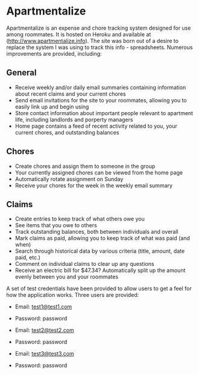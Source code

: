 Apartmentalize
==============

Apartmentalize is an expense and chore tracking system designed for use among roommates. It is hosted on Heroku and available at (http://www.apartmentalize.info). The site was born out of a desire to replace the system I was using to track this info - spreadsheets. Numerous improvements are provided, including:

General
-------
- Receive weekly and/or daily email summaries containing information about recent claims and your current chores
- Send email invitations for the site to your roommates, allowing you to easily link up and begin using
- Store contact information about important people relevant to apartment life, including landlords and porperty managers
- Home page contains a feed of recent activity related to you, your current chores, and outstanding balances

Chores
------
- Create chores and assign them to someone in the group
- Your currently assigned chores can be viewed from the home page
- Automatically rotate assignment on Sunday
- Receive your chores for the week in the weekly email summary

Claims
------
- Create entries to keep track of what others owe you
- See items that you owe to others
- Track outstanding balances, both between individuals and overall
- Mark claims as paid, allowing you to keep track of what was paid (and when)
- Search through historical data by various criteria (title, amount, date paid, etc.)
- Comment on individual claims to clear up any questions
- Receive an electric bill for $47.34? Automatically split up the amount evenly between you and your roommates


A set of test credentials have been provided to allow users to get a feel for how the application works. Three users are provided:

- Email: test1@test1.com
- Password: password

- Email: test2@test2.com
- Password: password

- Email: test3@test3.com
- Password: password

